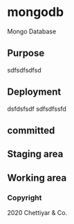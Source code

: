 # mongodb
Mongo Database

## Purpose

sdfsdfsdfsd

## Deployment
dsfdsfsdf sdfsdfssfd

## committed

## Staging area

## Working area

### Copyright
2020 Chettiyar & Co.